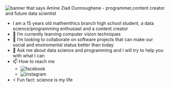 <img src="https://github.com/sarah-hart-landolt/sarah-hart-landolt/blob/master/Sarah%20Hart%20Landolt.png" alt="banner that says Amine Ziad Ounnoughene - programmer,content creator and future data scientist">

- I am a 15 years old mathemthics branch high school student, a data science/programming enthusiast and a content creator
- 🌱 I’m currently learning computer vision techniques
- 👯 I’m looking to collaborate on software projects that can make our social and  enviromental status better than today 
- 💬 Ask me about data science and programming and I will try to help you with what I can 
- 📫 How to reach me 
     - ![facebook](https://www.facebook.com/devos.tech/)
     - ![instagram](https://www.instagram.com/devos_io/)
- ⚡ Fun fact: science is my life 
